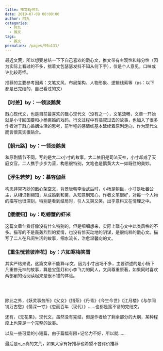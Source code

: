 ```yaml
---
title: 推文By阿九
date: 2019-07-08 00:00:00
author: 阿九
categories: 
  - 阿九
  - 推文
tags: 
  - 推文
permalink: /pages/99a131/
---
```


最近文荒，所以想要总结一下下自己喜欢的戬心文，推文带有主观性和缘分性（因为实际上看过的不多，揣着文包瑟瑟发抖不知从何下手），仅是个人意见，口味或许比较奇怪。

推荐的主要参考因素：文笔文风、布局架构、人物形象、逻辑线索等（ps：以下都是已完结的、自己看过的文）

<!-- more -->

### 【时差】by：一领淡鹅黄

戬心现代文，也是目前最喜欢的戬心现代文（没有之一），文笔流畅，文章一开始就是小寸回国要和小杨离婚的戏码，行文过程中有插叙过去的故事，也加入了很多作者对于戬心婚姻生活的思考，前半程的感情线基本延续着原剧走向，作为现代文而言很真实很贴合。

### 【朝元路】by：一领淡鹅黄

和原剧情节不同，写的是大二x小寸的故事，大二依旧是司法天神，小寸却成了天庭女官，二人携手步步为营，构思很特别，文笔也是鹅黄大大一如既往的美妙。

### 【浮生若梦】by：慕容伽蓝

构思非常巧妙的戬心架空文，背景唐朝李治武后时，小杨是朝臣，小寸是吐蕃公主，从相识到相知，从成婚到和离，从知意到知心，作者文笔很好，对每一个人物的描写也很深刻，特别是看到结局时，引人又哭又笑，出乎意料又在情理之中。

### 【缓缓归】by：吃螃蟹的虾米

这篇文章乍看好像没有什么特别的，但是细细想来，实际上戬心文中此类风格的不多。描写的不是轰轰烈烈的爱情，也没有惊天动地的阴谋，是很纯粹的戬心文。描写了二人在凡间生活的故事，细水流长，治愈温馨向的文。

### 【重生恍若彼岸花】by：六如寒梅笑雪

其实严格来说，这篇文章不能算cp文，因为小寸出场不多，主要讲述的是小杨下凡重修元神的故事，算是宝莲灯和小李飞刀的同人，文风尊重原著，如果同时喜欢两部剧的话阅读起来是很不错的体验。

</br></br>

除此之外，《妖灵事务所》《父女》《惜茶》《丹青》《今生今世》《江月楼》《与尔同销万古愁》《情深一寸》《忽而百年（现代）》……也都是蛮不错的完结文。

还有，《无花果》，现代文，虽然没有完结，但是作者给了剩余部分的大纲，某种程度上也算是一个完整的故事。

以及一些可爱的小短篇，由于篇幅有限+记忆力不好，所以就……

最后是ಥ_ಥ真的文荒，如果大家有好推荐也希望不吝评价推荐
